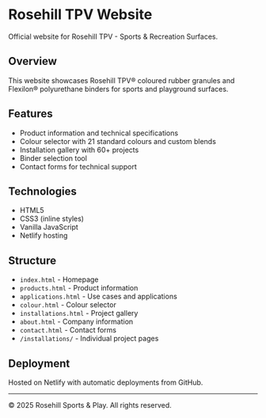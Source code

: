 # Rosehill TPV Website

Official website for Rosehill TPV - Sports & Recreation Surfaces.

## Overview
This website showcases Rosehill TPV® coloured rubber granules and Flexilon® polyurethane binders for sports and playground surfaces.

## Features
- Product information and technical specifications
- Colour selector with 21 standard colours and custom blends
- Installation gallery with 60+ projects
- Binder selection tool
- Contact forms for technical support

## Technologies
- HTML5
- CSS3 (inline styles)
- Vanilla JavaScript
- Netlify hosting

## Structure
- `index.html` - Homepage
- `products.html` - Product information
- `applications.html` - Use cases and applications
- `colour.html` - Colour selector
- `installations.html` - Project gallery
- `about.html` - Company information
- `contact.html` - Contact forms
- `/installations/` - Individual project pages

## Deployment
Hosted on Netlify with automatic deployments from GitHub.

---

© 2025 Rosehill Sports & Play. All rights reserved.